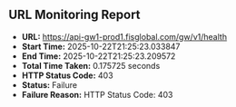 ## URL Monitoring Report

- **URL:** https://api-gw1-prod1.fisglobal.com/gw/v1/health
- **Start Time:** 2025-10-22T21:25:23.033847
- **End Time:** 2025-10-22T21:25:23.209572
- **Total Time Taken:** 0.175725 seconds
- **HTTP Status Code:** 403
- **Status:** Failure
- **Failure Reason:** HTTP Status Code: 403
